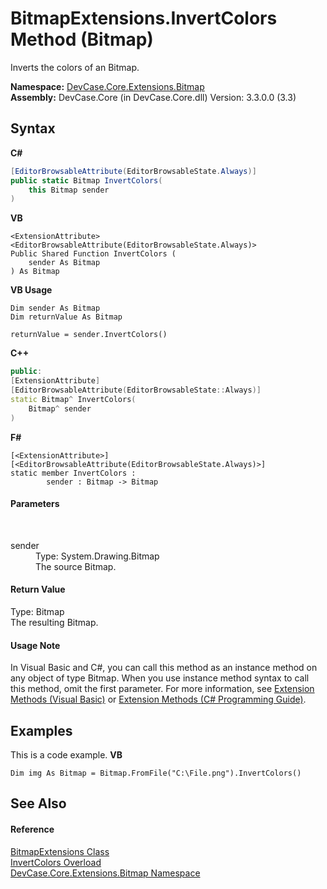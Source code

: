 # BitmapExtensions.InvertColors Method (Bitmap)
 

Inverts the colors of an Bitmap.

**Namespace:**&nbsp;<a href="N_DevCase_Core_Extensions_Bitmap">DevCase.Core.Extensions.Bitmap</a><br />**Assembly:**&nbsp;DevCase.Core (in DevCase.Core.dll) Version: 3.3.0.0 (3.3)

## Syntax

**C#**<br />
``` C#
[EditorBrowsableAttribute(EditorBrowsableState.Always)]
public static Bitmap InvertColors(
	this Bitmap sender
)
```

**VB**<br />
``` VB
<ExtensionAttribute>
<EditorBrowsableAttribute(EditorBrowsableState.Always)>
Public Shared Function InvertColors ( 
	sender As Bitmap
) As Bitmap
```

**VB Usage**<br />
``` VB Usage
Dim sender As Bitmap
Dim returnValue As Bitmap

returnValue = sender.InvertColors()
```

**C++**<br />
``` C++
public:
[ExtensionAttribute]
[EditorBrowsableAttribute(EditorBrowsableState::Always)]
static Bitmap^ InvertColors(
	Bitmap^ sender
)
```

**F#**<br />
``` F#
[<ExtensionAttribute>]
[<EditorBrowsableAttribute(EditorBrowsableState.Always)>]
static member InvertColors : 
        sender : Bitmap -> Bitmap 

```


#### Parameters
&nbsp;<dl><dt>sender</dt><dd>Type: System.Drawing.Bitmap<br />The source Bitmap.</dd></dl>

#### Return Value
Type: Bitmap<br />The resulting Bitmap.

#### Usage Note
In Visual Basic and C#, you can call this method as an instance method on any object of type Bitmap. When you use instance method syntax to call this method, omit the first parameter. For more information, see <a href="https://docs.microsoft.com/dotnet/visual-basic/programming-guide/language-features/procedures/extension-methods">Extension Methods (Visual Basic)</a> or <a href="https://docs.microsoft.com/dotnet/csharp/programming-guide/classes-and-structs/extension-methods">Extension Methods (C# Programming Guide)</a>.

## Examples
This is a code example. 
**VB**<br />
``` VB
Dim img As Bitmap = Bitmap.FromFile("C:\File.png").InvertColors()
```


## See Also


#### Reference
<a href="T_DevCase_Core_Extensions_Bitmap_BitmapExtensions">BitmapExtensions Class</a><br /><a href="Overload_DevCase_Core_Extensions_Bitmap_BitmapExtensions_InvertColors">InvertColors Overload</a><br /><a href="N_DevCase_Core_Extensions_Bitmap">DevCase.Core.Extensions.Bitmap Namespace</a><br />